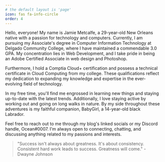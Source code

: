 ```yaml
---
# the default layout is 'page'
icon: fas fa-info-circle
order: 4
---
```


<p>Hello, everyone! My name is Jamie Metcalfe, a 29-year-old New Orleans native with a passion for technology and computers. Currently, I am pursuing my Associate's degree in Computer Information Technology at Delgado Community College, where I have maintained a commendable 3.0 GPA. My concentration lies in Web Development, and I take pride in being an Adobe Certified Associate in web design and Photoshop.</p>

<p>Furthermore, I hold a Comptia Cloud+ certification and possess a technical certificate in Cloud Computing from my college. These qualifications reflect my dedication to expanding my knowledge and expertise in the ever-evolving field of technology.</p>

<p>In my free time, you'll find me engrossed in learning new things and staying up-to-date with the latest trends. Additionally, I love staying active by working out and going on long walks in nature. By my side throughout these adventures is my faithful companion, BabyGirl, a 14-year-old black Labrador.</p>

<p>Feel free to reach out to me through my blog's linked socials or my Discord handle, Ocean#0007. I'm always open to connecting, chatting, and discussing anything related to my passions and interests.</p>

>"Success isn't always about greatness. It's about consistency. Consistent hard work leads to success. Greatness will come." -Dwayne Johnson